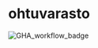 # ohtuvarasto

![GHA_workflow_badge](https://github.com/acpeltol/ohtuvarasto/workflows/CI/badge.svg)
